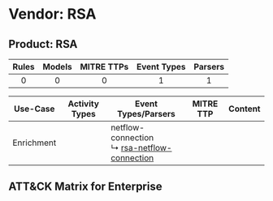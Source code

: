 Vendor: RSA
===========
Product: RSA
------------
| Rules | Models | MITRE TTPs | Event Types | Parsers |
|:-----:|:------:|:----------:|:-----------:|:-------:|
|   0   |   0    |     0      |      1      |    1    |

|  Use-Case  | Activity Types | Event Types/Parsers                                                                                        | MITRE TTP | Content |
|:----------:| -------------- | ---------------------------------------------------------------------------------------------------------- | --------- | ------- |
| Enrichment | <ul></li></ul> |  netflow-connection<br> ↳ [rsa-netflow-connection](../Parsers/parserContent_rsa-netflow-connection.md)<br> |           |         |

ATT&CK Matrix for Enterprise
----------------------------
